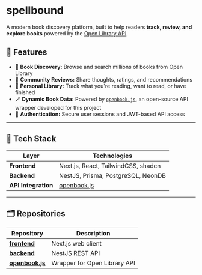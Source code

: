 # spellbound
A modern book discovery platform, built to help readers **track, review, and explore books** powered by the [Open Library API](https://openlibrary.org/developers/api).

## 🚀 Features

- 🔎 **Book Discovery:** Browse and search millions of books from Open Library  
- 💬 **Community Reviews:** Share thoughts, ratings, and recommendations  
- 📖 **Personal Library:** Track what you're reading, want to read, or have finished  
- 🪄 **Dynamic Book Data:** Powered by [`openbook.js`](https://www.npmjs.com/package/openbook.js), an open-source API wrapper developed for this project  
- 🔐 **Authentication:** Secure user sessions and JWT-based API access  

---

## 🧱 Tech Stack

| Layer | Technologies |
|-------|---------------|
| **Frontend** | Next.js, React, TailwindCSS, shadcn |
| **Backend** | NestJS, Prisma, PostgreSQL, NeonDB |
| **API Integration** | [openbook.js](https://www.npmjs.com/package/openbook.js) |

---

## 🗂️ Repositories

| Repository | Description |
|-------------|-------------|
| [**frontend**](https://github.com/spellboundreads/frontend) | Next.js web client |
| [**backend**](https://github.com/spellboundreads/backend) | NestJS REST API |
| [**openbook.js**](https://github.com/ngoclinhphvm/openbook.js) | Wrapper for Open Library API |
